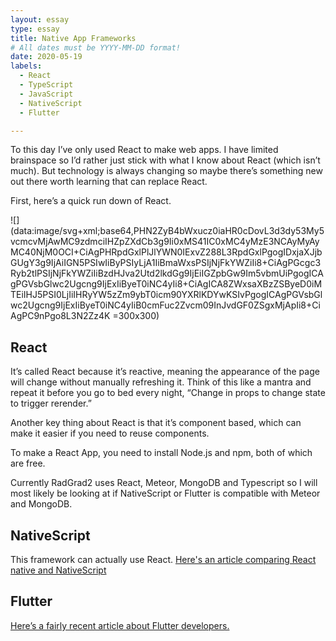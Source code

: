 ```yaml
---
layout: essay
type: essay
title: Native App Frameworks
# All dates must be YYYY-MM-DD format!
date: 2020-05-19
labels:
  - React
  - TypeScript
  - JavaScript
  - NativeScript
  - Flutter

---	
```


To this day I’ve only used React to make web apps. I have limited brainspace so I’d rather just stick with what I know about React (which isn’t much). But technology is always changing so maybe there’s something new out there worth learning that can replace React.

First, here’s a quick run down of React.


![](data:image/svg+xml;base64,PHN2ZyB4bWxucz0iaHR0cDovL3d3dy53My5vcmcvMjAwMC9zdmciIHZpZXdCb3g9Ii0xMS41IC0xMC4yMzE3NCAyMyAyMC40NjM0OCI+CiAgPHRpdGxlPlJlYWN0IExvZ288L3RpdGxlPgogIDxjaXJjbGUgY3g9IjAiIGN5PSIwIiByPSIyLjA1IiBmaWxsPSIjNjFkYWZiIi8+CiAgPGcgc3Ryb2tlPSIjNjFkYWZiIiBzdHJva2Utd2lkdGg9IjEiIGZpbGw9Im5vbmUiPgogICAgPGVsbGlwc2Ugcng9IjExIiByeT0iNC4yIi8+CiAgICA8ZWxsaXBzZSByeD0iMTEiIHJ5PSI0LjIiIHRyYW5zZm9ybT0icm90YXRlKDYwKSIvPgogICAgPGVsbGlwc2Ugcng9IjExIiByeT0iNC4yIiB0cmFuc2Zvcm09InJvdGF0ZSgxMjApIi8+CiAgPC9nPgo8L3N2Zz4K =300x300)

## React

It’s called React because it’s reactive, meaning the appearance of the page will change without manually refreshing it. Think of this like a mantra and repeat it before you go to bed every night, “Change in props to change state to trigger rerender.” 

Another key thing about React is that it’s component based, which can make it easier if you need to reuse components. 

To make a React App, you need to install Node.js and npm, both of which are free. 

Currently RadGrad2 uses React, Meteor, MongoDB and Typescript so I will most likely be looking at if NativeScript or Flutter is compatible with Meteor and MongoDB. 


## NativeScript
This framework can actually use React. 
[Here's an article comparing React native and NativeScript](https://medium.com/@techaffinity/react-native-vs-nativescript-7ebe0ecdc232)


## Flutter

[Here’s a fairly recent article about Flutter developers.](https://medium.com/flutter/what-are-the-important-difficult-tasks-for-flutter-devs-q1-2020-survey-results-a5ef2305429b)

